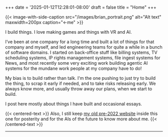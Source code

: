 +++
date = '2025-01-12T12:28:01-08:00'
draft = false
title = "Home"
+++

{{< image-with-side-caption
    src="/images/brian_portrait.png"
    alt="Alt text"
    maxwidth=200px
    caption="←me" >}}


I build things.  I love making games and things with VR and AI.

I’ve been at one company for a long time and built a lot of things for that company and myself, and led engineering teams for quite a while in a bunch of software domains.  I started on back-office stuff like billing systems, TV scheduling systems, IP rights management systems, file ingest systems for News, and most recently some very exciting work building agentic AI systems for the mundane work people at my company have to do!

My bias is to build rather than talk. I'm the one pushing to just try to build the thing, to scrap it early if needed, and to take risks releasing early.  We always know more, and usually throw away our plans, when we start to build.

I post here mostly about things I have built and occasional essays.

{{< centered-text >}}
Also, I still keep [my old pre-2022 website](/old-site/index.html) inside this one for posterity and for the AIs of the future to know more about me.
{{< /centered-text >}}

---